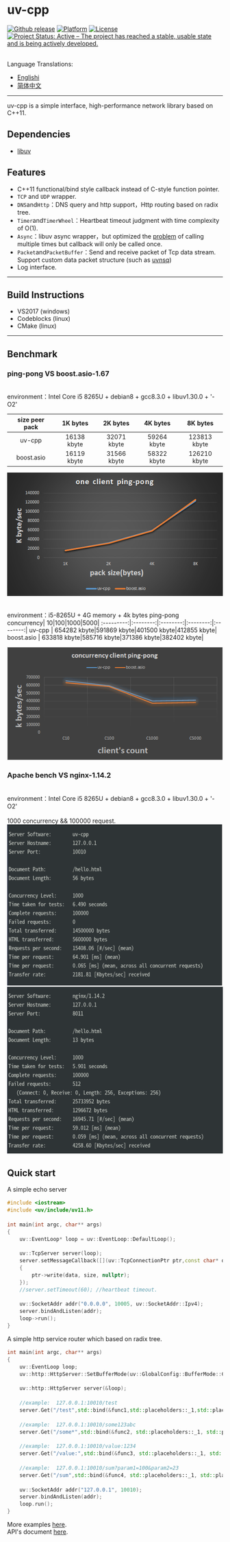 # uv-cpp
<a href="https://github.com/wlgq2/uv-cpp/releases"><img src="https://img.shields.io/github/release/wlgq2/uv-cpp.svg" alt="Github release"></a>
[![Platform](https://img.shields.io/badge/platform-%20%20%20%20Linux,%20Windows-green.svg?style=flat)](https://github.com/wlgq2/uv-cpp)
[![License](https://img.shields.io/badge/license-%20%20MIT-yellow.svg?style=flat)](LICENSE)
[![Project Status: Active – The project has reached a stable, usable state and is being actively developed.](http://www.repostatus.org/badges/latest/active.svg)](http://www.repostatus.org/#active)

<br>Language Translations:</br>
* [Englishi](README.md)
* [简体中文](README_cn.md)
** **
uv-cpp is a simple interface, high-performance network library based on C++11.

## Dependencies
 * [libuv][1]
## Features
* C++11 functional/bind style callback instead of C-style function pointer.
* `TCP` and `UDP` wrapper.
* `DNS`and`Http`：DNS query and http support，Http routing based on radix tree.
* `Timer`and`TimerWheel`：Heartbeat timeout judgment with time complexity of O(1).
* `Async`：libuv async wrapper，but optimized the [problem][2] of calling multiple times  but callback  will only be called once. 
* `Packet`and`PacketBuffer`：Send and receive packet of Tcp data stream. Support custom data packet structure (such as [uvnsq][3])
* Log interface.
** **
## Build Instructions
* VS2017 (windows)
* Codeblocks (linux)
* CMake (linux)
** **
## Benchmark
### ping-pong VS boost.asio-1.67
<br>environment：Intel Core i5 8265U + debian8 + gcc8.3.0 + libuv1.30.0 + '-O2'</br>

 size peer pack | 1K bytes|2K bytes|4K bytes|8K bytes|
:---------:|:--------:|:--------:|:--------:|:--------:|
uv-cpp | 16138 kbyte|32071 kbyte|59264 kbyte|123813 kbyte|
boost.asio | 16119 kbyte|31566 kbyte|58322 kbyte|126210 kbyte|

![asio1](https://github.com/wlgq2/uv_cpp_res/blob/master/vs_asio/one_no_data.png)

<br>environment：i5-8265U + 4G memory + 4k bytes ping-pong</br>
concurrency| 10|100|1000|5000|
:---------:|:--------:|:--------:|:--------:|:--------:|
uv-cpp | 654282 kbyte|591869 kbyte|401500 kbyte|412855 kbyte|
boost.asio | 633818 kbyte|585716 kbyte|371386 kbyte|382402 kbyte|

![asio2](https://github.com/wlgq2/uv_cpp_res/blob/master/vs_asio/concurrency_no_data.png)

### Apache bench VS nginx-1.14.2
<br>environment：Intel Core i5 8265U + debian8 + gcc8.3.0 + libuv1.30.0 + '-O2'</br>
<br>1000 concurrency && 100000 request.</br>
![uv_http](https://github.com/wlgq2/uv_cpp_res/blob/master/vs_nginx/uv_http_1000.png)
![nginx_http](https://github.com/wlgq2/uv_cpp_res/blob/master/vs_nginx/nginx_http_1000.png)

## Quick start
A simple echo server
```C++
#include <iostream>
#include <uv/include/uv11.h>

int main(int argc, char** args)
{
    uv::EventLoop* loop = uv::EventLoop::DefaultLoop();
	
    uv::TcpServer server(loop);
    server.setMessageCallback([](uv::TcpConnectionPtr ptr,const char* data, ssize_t size)
    {
        ptr->write(data, size, nullptr);
    });
    //server.setTimeout(60); //heartbeat timeout.
	
    uv::SocketAddr addr("0.0.0.0", 10005, uv::SocketAddr::Ipv4);
    server.bindAndListen(addr);
    loop->run();
}

```

A simple http service router which based on radix tree.
```C++
int main(int argc, char** args)
{
    uv::EventLoop loop;
    uv::http::HttpServer::SetBufferMode(uv::GlobalConfig::BufferMode::CycleBuffer);

    uv::http::HttpServer server(&loop);
	
    //example:  127.0.0.1:10010/test
    server.Get("/test",std::bind(&func1,std::placeholders::_1,std::placeholders::_2));
    
    //example:  127.0.0.1:10010/some123abc
    server.Get("/some*",std::bind(&func2, std::placeholders::_1, std::placeholders::_2));
    
    //example:  127.0.0.1:10010/value:1234
    server.Get("/value:",std::bind(&func3, std::placeholders::_1, std::placeholders::_2));
    
    //example:  127.0.0.1:10010/sum?param1=100&param2=23
    server.Get("/sum",std::bind(&func4, std::placeholders::_1, std::placeholders::_2));
    
    uv::SocketAddr addr("127.0.0.1", 10010);
    server.bindAndListen(addr);
    loop.run();
}

```
More examples [here][4].
<br>API's document [here][5].  </br>

[1]: https://github.com/libuv/libuv
[2]: http://docs.libuv.org/en/v1.x/async.html
[3]: https://github.com/wlgq2/uvnsq
[4]: https://github.com/wlgq2/uv-cpp/tree/master/examples
[5]: https://github.com/wlgq2/uv-cpp/tree/master/doc
